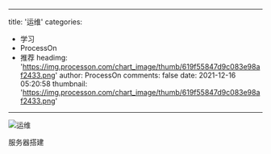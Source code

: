 
---
title: '运维'
categories: 
 - 学习
 - ProcessOn
 - 推荐
headimg: 'https://img.processon.com/chart_image/thumb/619f55847d9c083e98af2433.png'
author: ProcessOn
comments: false
date: 2021-12-16 05:20:58
thumbnail: 'https://img.processon.com/chart_image/thumb/619f55847d9c083e98af2433.png'
---

<div>   
<img class="thumb" alt="运维" src="https://img.processon.com/chart_image/thumb/619f55847d9c083e98af2433.png" referrerpolicy="no-referrer">
<p>服务器搭建</p>  
</div>
            